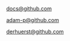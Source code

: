 [docs@github.com](https://docs.github.com/en/get-started/writing-on-github/getting-started-with-writing-and-formatting-on-github/basic-writing-and-formatting-syntax)

[adam-p@github.com](https://github.com/adam-p/markdown-here/wiki/Markdown-Cheatsheet)

[derhuerst@github.com](https://github.com/derhuerst/quick-markdown-guide)
